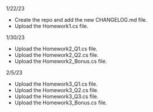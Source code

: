 1/22/23 
- Create the repo and add the new CHANGELOG.md file.
- Upload the Homework1.cs file.

1/30/23
- Upload the Homework2_Q1.cs file. 
- Upload the Homework2_Q2.cs file.
- Upload the Homework2_Bonus.cs file.

2/5/23
- Upload the Homework3_Q1.cs file. 
- Upload the Homework3_Q2.cs file. 
- Upload the Homework3_Q3.cs file. 
- Upload the Homework3_Bonus.cs file. 
